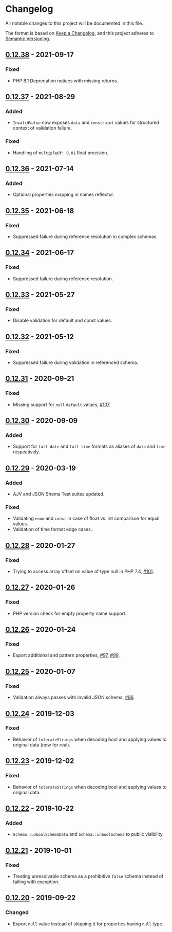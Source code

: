 # Changelog
All notable changes to this project will be documented in this file.

The format is based on [Keep a Changelog](https://keepachangelog.com/en/1.0.0/),
and this project adheres to [Semantic Versioning](https://semver.org/spec/v2.0.0.html).

## [0.12.38] - 2021-09-17

### Fixed
- PHP 8.1 Deprecation notices with missing returns.

## [0.12.37] - 2021-08-29

### Added
- `InvalidValue` now exposes `data` and `constraint` values for structured context of validation failure.

### Fixed 
- Handling of `multipleOf: 0.01` float precision.

## [0.12.36] - 2021-07-14

### Added
- Optional properties mapping in names reflector.

## [0.12.35] - 2021-06-18

### Fixed
- Suppressed failure during reference resolution in complex schemas.

## [0.12.34] - 2021-06-17

### Fixed
- Suppressed failure during reference resolution.

## [0.12.33] - 2021-05-27

### Fixed
- Disable validation for default and const values.

## [0.12.32] - 2021-05-12

### Fixed
- Suppressed failure during validation in referenced schema.

## [0.12.31] - 2020-09-21

### Fixed
- Missing support for `null` `default` values, [#107](https://github.com/swaggest/php-json-schema/issues/107). 

## [0.12.30] - 2020-09-09

### Added
- Support for `full-date` and `full-time` formats as aliases of `date` and `time` respectively. 

## [0.12.29] - 2020-03-19

### Added
- AJV and JSON Shema Test suites updated. 

### Fixed
- Validating `enum` and `const` in case of float vs. int comparison for equal values.  
- Validation of time format edge cases.

## [0.12.28] - 2020-01-27

### Fixed
- Trying to access array offset on value of type null in PHP 7.4, [#101](https://github.com/swaggest/php-json-schema/pull/101).

## [0.12.27] - 2020-01-26

### Fixed
- PHP version check for empty property name support.

## [0.12.26] - 2020-01-24

### Fixed
- Export additional and pattern properties, [#97](https://github.com/swaggest/php-json-schema/pull/97), [#99](https://github.com/swaggest/php-json-schema/pull/99).

## [0.12.25] - 2020-01-07

### Fixed
- Validation always passes with invalid JSON schema, [#96](https://github.com/swaggest/php-json-schema/pull/96).

## [0.12.24] - 2019-12-03

### Fixed
- Behavior of `tolerateStrings` when decoding bool and applying values to original data (now for real).

## [0.12.23] - 2019-12-02

### Fixed
- Behavior of `tolerateStrings` when decoding bool and applying values to original data.

## [0.12.22] - 2019-10-22

### Added
- `Schema::unboolSchemaData` and `Schema::unboolSchema` to public visibility.

## [0.12.21] - 2019-10-01

### Fixed
- Treating unresolvable schema as a prohibitive `false` schema instead of failing with exception.

## [0.12.20] - 2019-09-22

### Changed
- Export `null` value instead of skipping it for properties having `null` type.

[0.12.38]: https://github.com/swaggest/php-json-schema/compare/v0.12.37...v0.12.38
[0.12.37]: https://github.com/swaggest/php-json-schema/compare/v0.12.36...v0.12.37
[0.12.36]: https://github.com/swaggest/php-json-schema/compare/v0.12.35...v0.12.36
[0.12.35]: https://github.com/swaggest/php-json-schema/compare/v0.12.34...v0.12.35
[0.12.34]: https://github.com/swaggest/php-json-schema/compare/v0.12.33...v0.12.34
[0.12.33]: https://github.com/swaggest/php-json-schema/compare/v0.12.32...v0.12.33
[0.12.32]: https://github.com/swaggest/php-json-schema/compare/v0.12.31...v0.12.32
[0.12.31]: https://github.com/swaggest/php-json-schema/compare/v0.12.30...v0.12.31
[0.12.30]: https://github.com/swaggest/php-json-schema/compare/v0.12.29...v0.12.30
[0.12.29]: https://github.com/swaggest/php-json-schema/compare/v0.12.28...v0.12.29
[0.12.28]: https://github.com/swaggest/php-json-schema/compare/v0.12.27...v0.12.28
[0.12.27]: https://github.com/swaggest/php-json-schema/compare/v0.12.26...v0.12.27
[0.12.26]: https://github.com/swaggest/php-json-schema/compare/v0.12.25...v0.12.26
[0.12.25]: https://github.com/swaggest/php-json-schema/compare/v0.12.24...v0.12.25
[0.12.24]: https://github.com/swaggest/php-json-schema/compare/v0.12.23...v0.12.24
[0.12.23]: https://github.com/swaggest/php-json-schema/compare/v0.12.22...v0.12.23
[0.12.22]: https://github.com/swaggest/php-json-schema/compare/v0.12.21...v0.12.22
[0.12.21]: https://github.com/swaggest/php-json-schema/compare/v0.12.20...v0.12.21
[0.12.20]: https://github.com/swaggest/php-json-schema/compare/v0.12.19...v0.12.20
